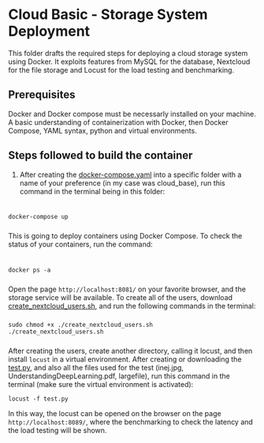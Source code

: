 # Cloud Basic - Storage System Deployment 

This folder drafts the required steps for deploying a cloud storage system using Docker. It exploits features from MySQL for the database, Nextcloud for the file storage and Locust for the load testing and benchmarking. 

## Prerequisites

Docker and Docker compose must be necessarly installed on your machine. A basic understanding of containerization with Docker, then Docker Compose, YAML syntax, python and virtual environments. 

## Steps followed to build the container

1. After creating the [docker-compose.yaml](https://github.com/robonoff/Cloud-Computing-2023-2024/blob/main/Basic/docker-compose.yaml) into a specific folder with a name of your preference (in my case was cloud_base), run this command in the terminal being in this folder:

###
###
```

docker-compose up

```
###
###
This is going to deploy containers using Docker Compose. To check the status of your containers, run the command:
###
###
```

docker ps -a

```
###
###
###
Open the page `http://localhost:8081/` on your favorite browser, and the storage service will be available. To create all of the users, download [create_nextcloud_users.sh](https://github.com/robonoff/Cloud-Computing-2023-2024/blob/main/Basic/create_nextcloud_users.sh), and run the following commands in the terminal:
###
###
```
sudo chmod +x ./create_nextcloud_users.sh
./create_nextcloud_users.sh
```
###
###
###

After creating the users, create another directory, calling it locust, and then install `locust` in a virtual environment. After creating or downloading the [test.py](https://github.com/robonoff/Cloud-Computing-2023-2024/blob/main/Basic/locust/test.py), and also all the files used for the test (inej.jpg, UnderstandingDeepLearning.pdf, largefile), run this command in the terminal (make sure the virtual environment is activated):

```
locust -f test.py
```

In this way, the locust can be opened on the browser on the page `http://localhost:8089/`, where the benchmarking to check the latency and the load testing will be shown. 

